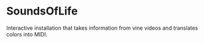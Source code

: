 SoundsOfLife
============

Interactive installation that takes information from vine videos and translates colors into MIDI.
